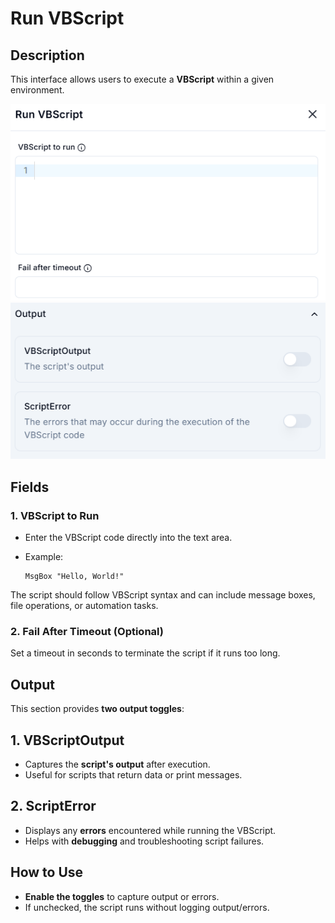 # **Run VBScript**

## Description

This interface allows users to execute a **VBScript** within a given environment.

![alt text](run-vbscript-1.png)
![alt text](run-vbscript2-1.png)

## **Fields**

### **1. VBScript to Run**

- Enter the VBScript code directly into the text area.
- Example:

  ```vbscript
  MsgBox "Hello, World!"

The script should follow VBScript syntax and can include message boxes, file operations, or automation tasks.

### **2. Fail After Timeout (Optional)**

Set a timeout in seconds to terminate the script if it runs too long.

## **Output**

This section provides **two output toggles**:

## 1. VBScriptOutput

- Captures the **script's output** after execution.  
- Useful for scripts that return data or print messages.  

## 2. ScriptError

- Displays any **errors** encountered while running the VBScript.  
- Helps with **debugging** and troubleshooting script failures.  

## How to Use

- **Enable the toggles** to capture output or errors.  
- If unchecked, the script runs without logging output/errors.  
